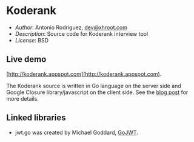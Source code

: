 Koderank
========

* *Author*: Antonio Rodriguez, dev@xhroot.com
* *Description*: Source code for Koderank interview tool
* *License*: BSD

Live demo
---------

[http://koderank.appspot.com](http://koderank.appspot.com).

The Koderank source is written in Go language on the server side and Google Closure library/javascript on the client side.  See the [blog post](http://www.xhroot.com/blog/2012/07/08/koderank/) for more details.

Linked libraries
----------------

* jwt.go was created by Michael Goddard, [GoJWT](https://github.com/mzgoddard/gojwt/).
